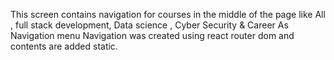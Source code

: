 This screen contains navigation for courses in the middle of the page like All , full stack development, Data science , Cyber Security & Career As Navigation menu
Navigation was created using react router dom and contents are added static.
